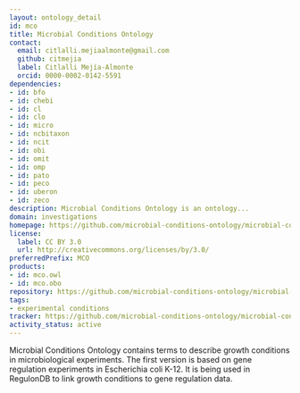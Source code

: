 ```yaml
---
layout: ontology_detail
id: mco
title: Microbial Conditions Ontology
contact:
  email: citlalli.mejiaalmonte@gmail.com
  github: citmejia
  label: Citlalli Mejía-Almonte
  orcid: 0000-0002-0142-5591
dependencies:
- id: bfo
- id: chebi
- id: cl
- id: clo
- id: micro
- id: ncbitaxon
- id: ncit
- id: obi
- id: omit
- id: omp
- id: pato
- id: peco
- id: uberon
- id: zeco
description: Microbial Conditions Ontology is an ontology...
domain: investigations
homepage: https://github.com/microbial-conditions-ontology/microbial-conditions-ontology
license:
  label: CC BY 3.0
  url: http://creativecommons.org/licenses/by/3.0/
preferredPrefix: MCO
products:
- id: mco.owl
- id: mco.obo
repository: https://github.com/microbial-conditions-ontology/microbial-conditions-ontology
tags:
- experimental conditions
tracker: https://github.com/microbial-conditions-ontology/microbial-conditions-ontology/issues
activity_status: active
---
```


Microbial Conditions Ontology contains terms to describe growth conditions in microbiological experiments. The first version is based on gene regulation experiments in Escherichia coli K-12. It is being used in RegulonDB to link growth conditions to gene regulation data.
